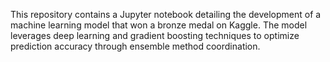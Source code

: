 This repository contains a Jupyter notebook detailing the development of a machine learning model that won a bronze medal on Kaggle. The model leverages deep learning and gradient boosting techniques to optimize prediction accuracy through ensemble method coordination.
